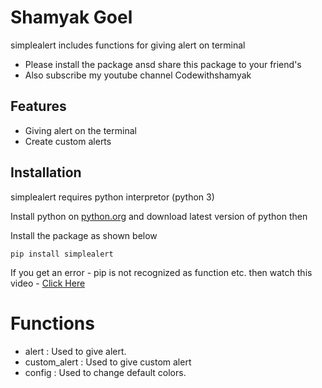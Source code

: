 # Shamyak Goel

simplealert includes functions for giving alert on terminal

- Please install the package ansd share this package to your friend's
- Also subscribe my youtube channel Codewithshamyak

## Features

- Giving alert on the terminal
- Create custom alerts

## Installation

simplealert requires python interpretor (python 3)

Install python on <a href="https://python.org/downloads" rel="noreferrer noopener" target="_blank">python.org</a> and download latest version of python then

Install the package as shown below

```
pip install simplealert
```
If you get an error  - pip is not recognized as function etc.
then watch this video - <a href="https://www.youtube.com/watch?v=An2UBGAlzpU" rel="noreferrer noopener" target="_blank">Click Here</a>
# Functions
- alert : Used to give alert.
- custom_alert : Used to give custom alert
- config : Used to change default colors.